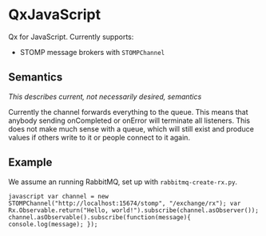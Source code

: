 # QxJavaScript

Qx for JavaScript. Currently supports:
 * STOMP message brokers with `STOMPChannel`

## Semantics

_This describes current, not necessarily desired, semantics_

Currently the channel forwards everything to the queue. This means
that anybody sending onCompleted or onError will terminate all
listeners. This does not make much sense with a queue, which will
still exist and produce values if others write to it or people connect
to it again.

## Example

We assume an running RabbitMQ, set up with `rabbitmq-create-rx.py`.

``javascript
    var channel = new STOMPChannel("http://localhost:15674/stomp", "/exchange/rx");
    var Rx.Observable.return("Hello, world!").subscribe(channel.asObserver());
    channel.asObservable().subscribe(function(message){
        console.log(message);
    });
``

